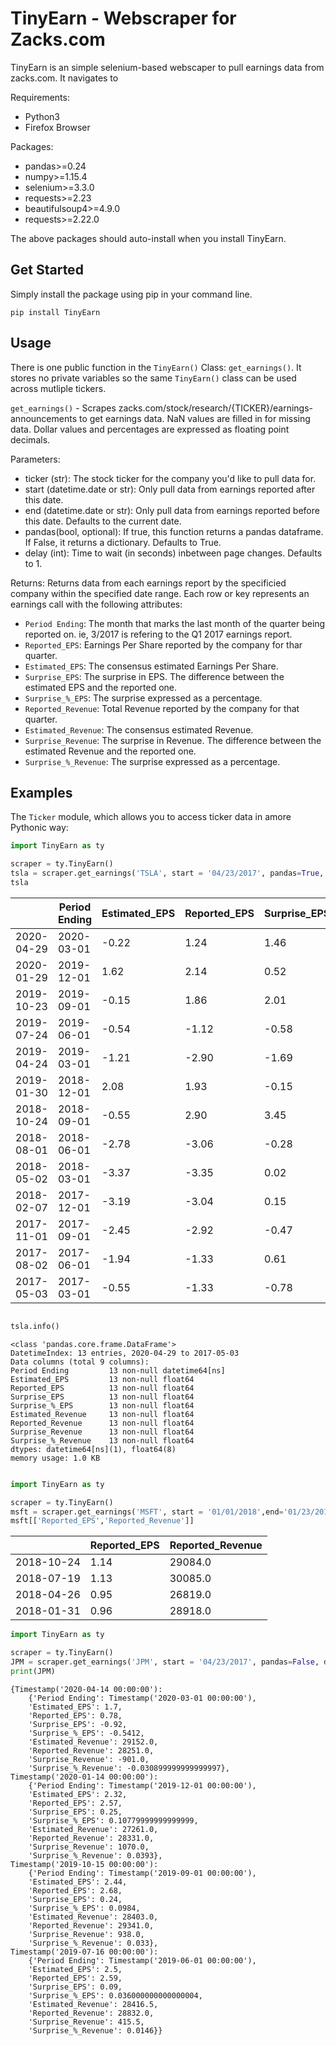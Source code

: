 # TinyEarn - Webscraper for Zacks.com

TinyEarn is an simple selenium-based webscaper to pull earnings data from zacks.com. It navigates to 

Requirements:
* Python3
* Firefox Browser

Packages:
* pandas>=0.24
* numpy>=1.15.4
* selenium>=3.3.0
* requests>=2.23
* beautifulsoup4>=4.9.0
* requests>=2.22.0

The above packages should auto-install when you install TinyEarn.


## Get Started
Simply install the package using pip in your command line.

``pip install TinyEarn``

## Usage

There is one public function in the ``TinyEarn()`` Class: ``get_earnings()``. It stores no private variables so the same ``TinyEarn()`` class can be used across mutliple tickers.

``get_earnings()``  - Scrapes zacks.com/stock/research/{TICKER}/earnings-announcements to get earnings data. NaN values are filled in for missing data. Dollar values and percentages are expressed as floating point decimals.

Parameters:
* ticker (str): The stock ticker for the company you'd like to pull data for.
* start (datetime.date or str): Only pull data from earnings reported after this date.
* end (datetime.date or str): Only pull data from earnings reported before this date. Defaults to the current date.
* pandas(bool, optional): If true, this function returns a pandas dataframe. If False, it returns a dictionary. Defaults to True.
* delay (int): Time to wait (in seconds) inbetween page changes. Defaults to 1.

Returns:
    Returns data from each earnings report by the specificied company within the specified date range. Each row or key represents an earnings call with the following attributes:
*   `Period Ending`: The month that marks the last month of the quarter being reported on. ie, 3/2017 is refering to the Q1 2017 earnings report.
*   `Reported_EPS`: Earnings Per Share reported by the company for thar quarter.
*   `Estimated_EPS`: The consensus estimated Earnings Per Share.
*   `Surprise_EPS`: The surprise in EPS. The difference between the estimated EPS and the reported one.
*   `Surprise_%_EPS`: The surprise expressed as a percentage.
*   `Reported_Revenue`: Total Revenue reported by the company for that quarter.
*   `Estimated_Revenue`: The consensus estimated Revenue.
*   `Surprise_Revenue`: The surprise in Revenue. The difference between the estimated Revenue and the reported one.
*   `Surprise_%_Revenue`: The surprise expressed as a percentage.
            


## Examples

The ``Ticker`` module, which allows you to access ticker data in amore Pythonic way:

``` python
import TinyEarn as ty

scraper = ty.TinyEarn()
tsla = scraper.get_earnings('TSLA', start = '04/23/2017', pandas=True, delay=0) # Get earnings from April 23rd 2017 to today.
tsla

```

|            | Period Ending | Estimated_EPS | Reported_EPS | Surprise_EPS | Surprise_%_EPS | Estimated_Revenue | Reported_Revenue | Surprise_Revenue | Surprise_%_Revenue |
|------------|---------------|---------------|--------------|--------------|----------------|-------------------|------------------|------------------|--------------------|
| 2020-04-29 | 2020-03-01    | -0.22         | 1.24         | 1.46         | 6.6364         | 5374.87           | 5985.00          | 610.13           | 0.1135             |
| 2020-01-29 | 2019-12-01    | 1.62          | 2.14         | 0.52         | 0.3210         | 7046.82           | 7384.00          | 337.18           | 0.0478             |
| 2019-10-23 | 2019-09-01    | -0.15         | 1.86         | 2.01         | 13.4000        | 6517.00           | 6303.00          | -214.00          | -0.0328            |
| 2019-07-24 | 2019-06-01    | -0.54         | -1.12        | -0.58        | -1.0741        | 6375.49           | 6349.68          | -25.81           | -0.0040            |
| 2019-04-24 | 2019-03-01    | -1.21         | -2.90        | -1.69        | -1.3967        | 5778.73           | 4541.46          | -1237.27         | -0.2141            |
| 2019-01-30 | 2018-12-01    | 2.08          | 1.93         | -0.15        | -0.0721        | 7139.45           | 7225.87          | 86.42            | 0.0121             |
| 2018-10-24 | 2018-09-01    | -0.55         | 2.90         | 3.45         | 6.2727         | 5666.67           | 6824.41          | 1157.74          | 0.2043             |
| 2018-08-01 | 2018-06-01    | -2.78         | -3.06        | -0.28        | -0.1007        | 3802.96           | 4002.23          | 199.27           | 0.0524             |
| 2018-05-02 | 2018-03-01    | -3.37         | -3.35        | 0.02         | 0.0059         | 3169.77           | 3408.75          | 238.98           | 0.0754             |
| 2018-02-07 | 2017-12-01    | -3.19         | -3.04        | 0.15         | 0.0470         | 3298.70           | 3288.25          | -10.45           | -0.0032            |
| 2017-11-01 | 2017-09-01    | -2.45         | -2.92        | -0.47        | -0.1918        | 2916.96           | 2984.68          | 67.72            | 0.0232             |
| 2017-08-02 | 2017-06-01    | -1.94         | -1.33        | 0.61         | 0.3144         | 2548.22           | 2789.56          | 241.34           | 0.0947             |
| 2017-05-03 | 2017-03-01    | -0.55         | -1.33        | -0.78        | -1.4182        | 2561.14           | 2696.27          | 135.13           | 0.0528             |





``` python

tsla.info()

```


```console
<class 'pandas.core.frame.DataFrame'>
DatetimeIndex: 13 entries, 2020-04-29 to 2017-05-03
Data columns (total 9 columns):
Period Ending         13 non-null datetime64[ns]
Estimated_EPS         13 non-null float64
Reported_EPS          13 non-null float64
Surprise_EPS          13 non-null float64
Surprise_%_EPS        13 non-null float64
Estimated_Revenue     13 non-null float64
Reported_Revenue      13 non-null float64
Surprise_Revenue      13 non-null float64
Surprise_%_Revenue    13 non-null float64
dtypes: datetime64[ns](1), float64(8)
memory usage: 1.0 KB
                        
```

``` python
import TinyEarn as ty

scraper = ty.TinyEarn()
msft = scraper.get_earnings('MSFT', start = '01/01/2018',end='01/23/2019', delay=0)
msft[['Reported_EPS','Reported_Revenue']]

```
|            | Reported_EPS | Reported_Revenue |
|------------|--------------|------------------|
| 2018-10-24 | 1.14         | 29084.0          |
| 2018-07-19 | 1.13         | 30085.0          |
| 2018-04-26 | 0.95         | 26819.0          |
| 2018-01-31 | 0.96         | 28918.0          |



``` python
import TinyEarn as ty

scraper = ty.TinyEarn()
JPM = scraper.get_earnings('JPM', start = '04/23/2017', pandas=False, delay=0) #Testing Return as Dict
print(JPM)

```


``` console
{Timestamp('2020-04-14 00:00:00'): 
	{'Period Ending': Timestamp('2020-03-01 00:00:00'), 
	'Estimated_EPS': 1.7, 
	'Reported_EPS': 0.78, 
	'Surprise_EPS': -0.92, 
	'Surprise_%_EPS': -0.5412, 
	'Estimated_Revenue': 29152.0, 
	'Reported_Revenue': 28251.0, 
	'Surprise_Revenue': -901.0, 
	'Surprise_%_Revenue': -0.030899999999999997},
Timestamp('2020-01-14 00:00:00'): 
	{'Period Ending': Timestamp('2019-12-01 00:00:00'), 
	'Estimated_EPS': 2.32, 
	'Reported_EPS': 2.57, 
	'Surprise_EPS': 0.25, 
	'Surprise_%_EPS': 0.10779999999999999, 
	'Estimated_Revenue': 27261.0, 
	'Reported_Revenue': 28331.0, 
	'Surprise_Revenue': 1070.0, 
	'Surprise_%_Revenue': 0.0393}, 
Timestamp('2019-10-15 00:00:00'): 
	{'Period Ending': Timestamp('2019-09-01 00:00:00'), 
	'Estimated_EPS': 2.44, 
	'Reported_EPS': 2.68, 
	'Surprise_EPS': 0.24, 
	'Surprise_%_EPS': 0.0984, 
	'Estimated_Revenue': 28403.0, 
	'Reported_Revenue': 29341.0, 
	'Surprise_Revenue': 938.0, 
	'Surprise_%_Revenue': 0.033}, 
Timestamp('2019-07-16 00:00:00'): 
	{'Period Ending': Timestamp('2019-06-01 00:00:00'), 
	'Estimated_EPS': 2.5, 
	'Reported_EPS': 2.59, 
	'Surprise_EPS': 0.09, 
	'Surprise_%_EPS': 0.036000000000000004, 
	'Estimated_Revenue': 28416.5, 
	'Reported_Revenue': 28832.0, 
	'Surprise_Revenue': 415.5, 
	'Surprise_%_Revenue': 0.0146}}

```






